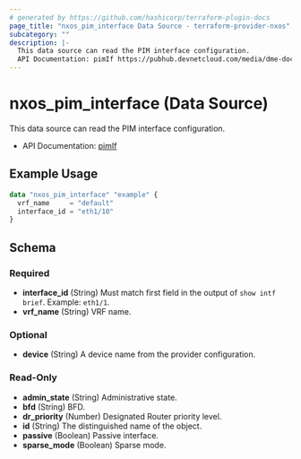 ```yaml
---
# generated by https://github.com/hashicorp/terraform-plugin-docs
page_title: "nxos_pim_interface Data Source - terraform-provider-nxos"
subcategory: ""
description: |-
  This data source can read the PIM interface configuration.
  API Documentation: pimIf https://pubhub.devnetcloud.com/media/dme-docs-10-2-2/docs/Layer%203/pim:If/
---
```


# nxos_pim_interface (Data Source)

This data source can read the PIM interface configuration.

- API Documentation: [pimIf](https://pubhub.devnetcloud.com/media/dme-docs-10-2-2/docs/Layer%203/pim:If/)

## Example Usage

```terraform
data "nxos_pim_interface" "example" {
  vrf_name     = "default"
  interface_id = "eth1/10"
}
```

<!-- schema generated by tfplugindocs -->
## Schema

### Required

- **interface_id** (String) Must match first field in the output of `show intf brief`. Example: `eth1/1`.
- **vrf_name** (String) VRF name.

### Optional

- **device** (String) A device name from the provider configuration.

### Read-Only

- **admin_state** (String) Administrative state.
- **bfd** (String) BFD.
- **dr_priority** (Number) Designated Router priority level.
- **id** (String) The distinguished name of the object.
- **passive** (Boolean) Passive interface.
- **sparse_mode** (Boolean) Sparse mode.



